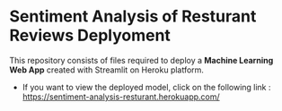 # Sentiment Analysis of Resturant Reviews Deplyoment
This repository consists of files required to deploy a **Machine Learning Web App** created with Streamlit on Heroku platform.

* If you want to view the deployed model, click on the following link : https://sentiment-analysis-resturant.herokuapp.com/
